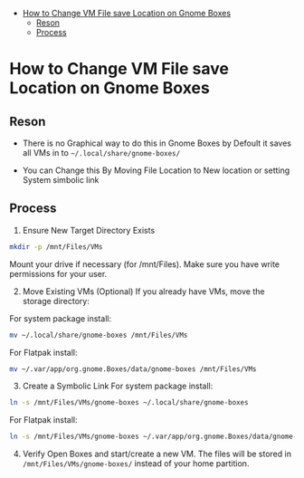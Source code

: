 

<!-- toc -->

- [How to Change VM File save Location on Gnome Boxes](#how-to-change-vm-file-save-location-on-gnome-boxes)
  * [Reson](#reson)
  * [Process](#process)

<!-- tocstop -->

# How to Change VM File save Location on Gnome Boxes

## Reson 
- There is no Graphical way to do this in Gnome Boxes by Defoult it saves all VMs in to `~/.local/share/gnome-boxes/`

- You can Change this By Moving File Location to New location or setting System simbolic link 

## Process

1. Ensure New Target Directory Exists
```bash
mkdir -p /mnt/Files/VMs
```
Mount your drive if necessary (for /mnt/Files). Make sure you have write permissions for your user.

2. Move Existing VMs (Optional)
If you already have VMs, move the storage directory:

For system package install:

```bash
mv ~/.local/share/gnome-boxes /mnt/Files/VMs
```
For Flatpak install:
```bash
mv ~/.var/app/org.gnome.Boxes/data/gnome-boxes /mnt/Files/VMs
```
3. Create a Symbolic Link
For system package install:
```bash
ln -s /mnt/Files/VMs/gnome-boxes ~/.local/share/gnome-boxes
```
For Flatpak install:

```bash
ln -s /mnt/Files/VMs/gnome-boxes ~/.var/app/org.gnome.Boxes/data/gnome-boxes
```
4. Verify
Open Boxes and start/create a new VM. The files will be stored in `/mnt/Files/VMs/gnome-boxes/` instead of your home partition.



